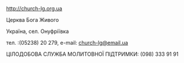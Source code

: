 
http://church-lg.org.ua


Церква Бога Живого

Україна, сел. Онуфріївка

тел. :(05238) 20 279, e-mail: church-lg@email.ua

ЦІЛОДОБОВА СЛУЖБА МОЛИТОВНОЇ ПІДТРИМКИ: (098) 333 91 91
